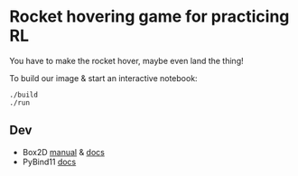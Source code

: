 # Rocket hovering game for practicing RL

You have to make the rocket hover, maybe even land the thing!

To build our image & start an interactive notebook:

    ./build
    ./run

## Dev

 - Box2D [manual](https://box2d.org/manual.pdf) & [docs](https://jesse.tg/Box2D-Docs/annotated.html)
 - PyBind11 [docs](https://pybind11.readthedocs.io/en/master/index.html)

